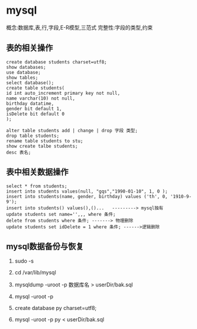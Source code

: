 # mysql

概念:数据库,表,行,字段,E-R模型,三范式
完整性:字段的类型,约束

## 表的相关操作
```
create database students charset=utf8;
show databases;
use database;
show tables;
select database();
create table students(
id int auto_increment primary key not null,
name varchar(10) not null,
birthday datatime,
gender bit default 1,
isDelete bit default 0
);

alter table students add | change | drop 字段 类型;
drop table students;
rename table students to stu;
show create talbe students;
desc 表名;
```

## 表中相关数据操作
```
select * from students;
insert into students values(null, "gqs","1990-01-10", 1, 0 );
insert into students(name, gender, birthday) values ('th', 0, '1910-9-9');
insert into students() values(),()...   ---------> mysql独有
update students set name='',,, where 条件;
delete from students where 条件; -------> 物理删除
update students set idDelete = 1 where 条件; ------>逻辑删除
```
## mysql数据备份与恢复
1. sudo -s
2. cd /var/lib/mysql
3. mysqldump -uroot -p 数据库名 > userDir/bak.sql

1. mysql -uroot -p
2. create database py charset=utf8;
3. mysql -uroot -p py < userDir/bak.sql
